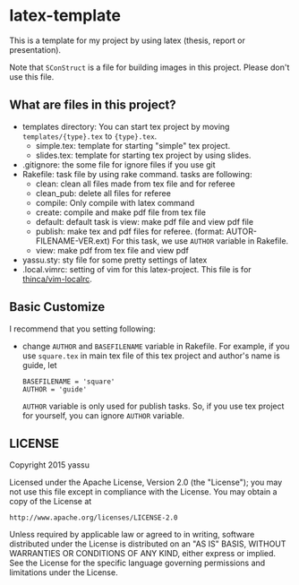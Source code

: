 latex-template
================

This is a template for my project by using latex (thesis, report or presentation).

Note that `SConStruct` is a file for building images in this project.
Please don't use this file.

What are files in this project?
---------------------------------

* templates directory: You can start tex project by moving `templates/{type}.tex` to `{type}.tex`.
  - simple.tex: template for starting "simple" tex project.
  - slides.tex: template for starting tex project by using slides.
* .gitignore: the some file for ignore files if you use git
* Rakefile: task file by using rake command.
  tasks are following:
  - clean: clean all files made from tex file and for referee
  - clean_pub: delete all files for referee
  - compile: Only compile with latex command
  - create: compile and make pdf file from tex file
  - default: default task is view: make pdf file and view pdf file
  - publish: make tex and pdf files for referee. (format: AUTOR-FILENAME-VER.ext)
             For this task, we use `AUTHOR` variable in Rakefile.
  - view: make pdf from tex file and view pdf
* yassu.sty: sty file for some pretty settings of latex
* .local.vimrc: setting of vim for this latex-project. This file is for
    [thinca/vim-localrc](https://github.com/thinca/vim-localrc).

Basic Customize
-----------------

I recommend that you setting following:

* change `AUTHOR` and `BASEFILENAME` variable in Rakefile.
  For example, if you use `square.tex` in main tex file of this tex project and
  author's name is guide, let

  ```
  BASEFILENAME = 'square'
  AUTHOR = 'guide'
  ```

  `AUTHOR` variable is only used for publish tasks.
  So, if you use tex project for yourself, you can ignore `AUTHOR` variable.

LICENSE
---------

Copyright 2015 yassu

Licensed under the Apache License, Version 2.0 (the "License");
you may not use this file except in compliance with the License.
You may obtain a copy of the License at

    http://www.apache.org/licenses/LICENSE-2.0

Unless required by applicable law or agreed to in writing, software
distributed under the License is distributed on an "AS IS" BASIS,
WITHOUT WARRANTIES OR CONDITIONS OF ANY KIND, either express or implied.
See the License for the specific language governing permissions and
limitations under the License.
